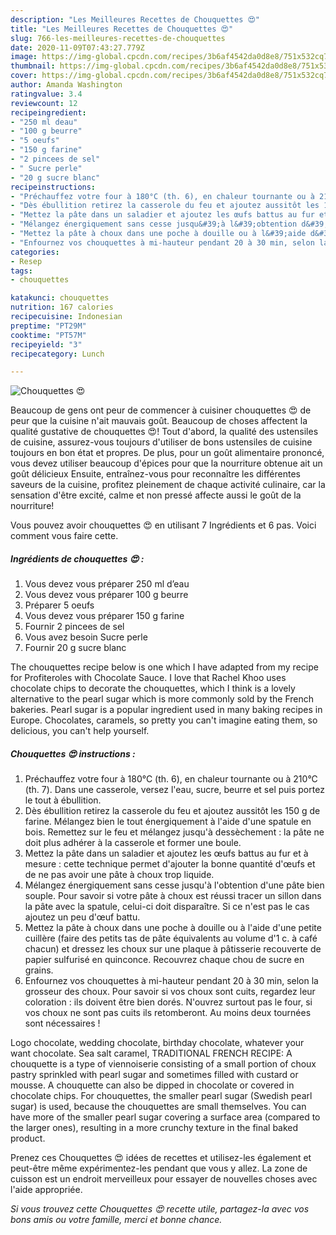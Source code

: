 ```yaml
---
description: "Les Meilleures Recettes de Chouquettes 😍"
title: "Les Meilleures Recettes de Chouquettes 😍"
slug: 766-les-meilleures-recettes-de-chouquettes
date: 2020-11-09T07:43:27.779Z
image: https://img-global.cpcdn.com/recipes/3b6af4542da0d8e8/751x532cq70/chouquettes-😍-photo-principale-de-la-recette.jpg
thumbnail: https://img-global.cpcdn.com/recipes/3b6af4542da0d8e8/751x532cq70/chouquettes-😍-photo-principale-de-la-recette.jpg
cover: https://img-global.cpcdn.com/recipes/3b6af4542da0d8e8/751x532cq70/chouquettes-😍-photo-principale-de-la-recette.jpg
author: Amanda Washington
ratingvalue: 3.4
reviewcount: 12
recipeingredient:
- "250 ml deau"
- "100 g beurre"
- "5 oeufs"
- "150 g farine"
- "2 pincees de sel"
- " Sucre perle"
- "20 g sucre blanc"
recipeinstructions:
- "Préchauffez votre four à 180°C (th. 6), en chaleur tournante ou à 210°C (th. 7). Dans une casserole, versez l&#39;eau, sucre, beurre et sel puis portez le tout à ébullition."
- "Dès ébullition retirez la casserole du feu et ajoutez aussitôt les 150 g de farine. Mélangez bien le tout énergiquement à l&#39;aide d&#39;une spatule en bois. Remettez sur le feu et mélangez jusqu&#39;à dessèchement : la pâte ne doit plus adhérer à la casserole et former une boule."
- "Mettez la pâte dans un saladier et ajoutez les œufs battus au fur et à mesure : cette technique permet d&#39;ajouter la bonne quantité d&#39;œufs et de ne pas avoir une pâte à choux trop liquide."
- "Mélangez énergiquement sans cesse jusqu&#39;à l&#39;obtention d&#39;une pâte bien souple. Pour savoir si votre pâte à choux est réussi tracer un sillon dans la pâte avec la spatule, celui-ci doit disparaître. Si ce n&#39;est pas le cas ajoutez un peu d&#39;œuf battu."
- "Mettez la pâte à choux dans une poche à douille ou à l&#39;aide d&#39;une petite cuillère (faire des petits tas de pâte équivalents au volume d&#39;1 c. à café chacun) et dressez les choux sur une plaque à pâtisserie recouverte de papier sulfurisé en quinconce. Recouvrez chaque chou de sucre en grains."
- "Enfournez vos chouquettes à mi-hauteur pendant 20 à 30 min, selon la grosseur des choux. Pour savoir si vos choux sont cuits, regardez leur coloration : ils doivent être bien dorés. N&#39;ouvrez surtout pas le four, si vos choux ne sont pas cuits ils retomberont. Au moins deux tournées sont nécessaires !"
categories:
- Resep
tags:
- chouquettes

katakunci: chouquettes 
nutrition: 167 calories
recipecuisine: Indonesian
preptime: "PT29M"
cooktime: "PT57M"
recipeyield: "3"
recipecategory: Lunch

---
```



![Chouquettes 😍](https://img-global.cpcdn.com/recipes/3b6af4542da0d8e8/751x532cq70/chouquettes-😍-photo-principale-de-la-recette.jpg)

Beaucoup de gens ont peur de commencer à cuisiner chouquettes 😍 de peur que la cuisine n'ait mauvais goût. Beaucoup de choses affectent la qualité gustative de chouquettes 😍! Tout d'abord, la qualité des ustensiles de cuisine, assurez-vous toujours d'utiliser de bons ustensiles de cuisine toujours en bon état et propres. De plus, pour un goût alimentaire prononcé, vous devez utiliser beaucoup d'épices pour que la nourriture obtenue ait un goût délicieux Ensuite, entraînez-vous pour reconnaître les différentes saveurs de la cuisine, profitez pleinement de chaque activité culinaire, car la sensation d'être excité, calme et non pressé affecte aussi le goût de la nourriture!

<!--inarticleads1-->

Vous pouvez avoir chouquettes 😍 en utilisant 7 Ingrédients et 6 pas. Voici comment vous faire cette.

##### Ingrédients de chouquettes 😍 :

1. Vous devez vous préparer 250 ml d’eau
1. Vous devez vous préparer 100 g beurre
1. Préparer 5 oeufs
1. Vous devez vous préparer 150 g farine
1. Fournir 2 pincees de sel
1. Vous avez besoin  Sucre perle
1. Fournir 20 g sucre blanc


The chouquettes recipe below is one which I have adapted from my recipe for Profiteroles with Chocolate Sauce. I love that Rachel Khoo uses chocolate chips to decorate the chouquettes, which I think is a lovely alternative to the pearl sugar which is more commonly sold by the French bakeries. Pearl sugar is a popular ingredient used in many baking recipes in Europe. Chocolates, caramels, so pretty you can&#39;t imagine eating them, so delicious, you can&#39;t help yourself. 

<!--inarticleads2-->

##### Chouquettes 😍 instructions :

1. Préchauffez votre four à 180°C (th. 6), en chaleur tournante ou à 210°C (th. 7). Dans une casserole, versez l&#39;eau, sucre, beurre et sel puis portez le tout à ébullition.
1. Dès ébullition retirez la casserole du feu et ajoutez aussitôt les 150 g de farine. Mélangez bien le tout énergiquement à l&#39;aide d&#39;une spatule en bois. Remettez sur le feu et mélangez jusqu&#39;à dessèchement : la pâte ne doit plus adhérer à la casserole et former une boule.
1. Mettez la pâte dans un saladier et ajoutez les œufs battus au fur et à mesure : cette technique permet d&#39;ajouter la bonne quantité d&#39;œufs et de ne pas avoir une pâte à choux trop liquide.
1. Mélangez énergiquement sans cesse jusqu&#39;à l&#39;obtention d&#39;une pâte bien souple. Pour savoir si votre pâte à choux est réussi tracer un sillon dans la pâte avec la spatule, celui-ci doit disparaître. Si ce n&#39;est pas le cas ajoutez un peu d&#39;œuf battu.
1. Mettez la pâte à choux dans une poche à douille ou à l&#39;aide d&#39;une petite cuillère (faire des petits tas de pâte équivalents au volume d&#39;1 c. à café chacun) et dressez les choux sur une plaque à pâtisserie recouverte de papier sulfurisé en quinconce. Recouvrez chaque chou de sucre en grains.
1. Enfournez vos chouquettes à mi-hauteur pendant 20 à 30 min, selon la grosseur des choux. Pour savoir si vos choux sont cuits, regardez leur coloration : ils doivent être bien dorés. N&#39;ouvrez surtout pas le four, si vos choux ne sont pas cuits ils retomberont. Au moins deux tournées sont nécessaires !


Logo chocolate, wedding chocolate, birthday chocolate, whatever your want chocolate. Sea salt caramel, TRADITIONAL FRENCH RECIPE: A chouquette is a type of viennoiserie consisting of a small portion of choux pastry sprinkled with pearl sugar and sometimes filled with custard or mousse. A chouquette can also be dipped in chocolate or covered in chocolate chips. For chouquettes, the smaller pearl sugar (Swedish pearl sugar) is used, because the chouquettes are small themselves. You can have more of the smaller pearl sugar covering a surface area (compared to the larger ones), resulting in a more crunchy texture in the final baked product. 

<!--inarticleads1-->

<p>
Prenez ces Chouquettes 😍 idées de recettes et utilisez-les également et peut-être même expérimentez-les pendant que vous y allez. La zone de cuisson est un endroit merveilleux pour essayer de nouvelles choses avec l'aide appropriée.
</p>

<p>
<i>Si vous trouvez cette Chouquettes 😍 recette utile, partagez-la avec vos bons amis ou votre famille, merci et bonne chance.</i>
</p>
